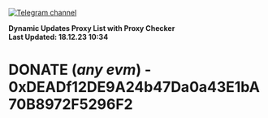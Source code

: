 [![Telegram channel](https://img.shields.io/endpoint?url=https://runkit.io/damiankrawczyk/telegram-badge/branches/master?url=https://t.me/n4z4v0d)](https://t.me/n4z4v0d) 

**Dynamic Updates Proxy List with Proxy Checker**  
**Last Updated: 18.12.23 10:34**

# DONATE (_any evm_) - 0xDEADf12DE9A24b47Da0a43E1bA70B8972F5296F2
